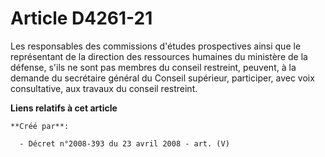 # Article D4261-21

Les responsables des commissions d'études prospectives ainsi que le représentant de la direction des ressources humaines du
ministère de la défense, s'ils ne sont pas membres du conseil restreint, peuvent, à la demande du secrétaire général du
Conseil supérieur, participer, avec voix consultative, aux travaux du conseil restreint.

**Liens relatifs à cet article**

	**Créé par**:

	  - Décret n°2008-393 du 23 avril 2008 - art. (V)
